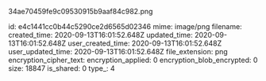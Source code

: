 34ae70459fe9c09530915b9aaf84c982.png

id: e4c1441cc0b44c5290ce2d6565d02346
mime: image/png
filename: 
created_time: 2020-09-13T16:01:52.648Z
updated_time: 2020-09-13T16:01:52.648Z
user_created_time: 2020-09-13T16:01:52.648Z
user_updated_time: 2020-09-13T16:01:52.648Z
file_extension: png
encryption_cipher_text: 
encryption_applied: 0
encryption_blob_encrypted: 0
size: 18847
is_shared: 0
type_: 4